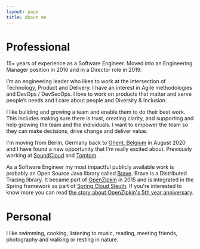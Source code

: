 ```yaml
---
layout: page
title: About me
---
```


# Professional


15+ years of experience as a Software Engineer. Moved into an Engineering Manager position in 2016 and in a Director role in 2019. 

I’m an engineering leader who likes to work at the intersection of Technology, Product and Delivery. I have an interest in Agile methodologies and DevOps / DevSecOps. I love to work on products that matter and serve people’s needs and I care about people and Diversity & Inclusion.

I like building and growing a team and enable them to do their best work. This includes making sure there is trust, creating clarity, and supporting and help growing the team and the individuals. I want to empower the team so they can make decisions, drive change and deliver value.

I'm moving from Berlin, Germany back to [Ghent, Belgium](https://visit.gent.be/en) in August 2020 and I have found a new opportunity that I'm really excited about.  Previously working at [SoundCloud](https://soundcloud.com) and [Tomtom](https://www.tomtom.com).

As a Software Engineer my most impactful publicly available work is probably an Open Source Java library called [Brave][1].  Brave is a Distributed Tracing library. It became part of [OpenZipkin](../2015-07-17-brave-moved-to-openzipkin/) in 2015 and is integrated in the Spring framework as part of [Spring Cloud Sleuth](https://cloud.spring.io/spring-cloud-sleuth/). If you're interested to know more you can read [the story about OpenZipkin's 5th year anniversary](https://github.com/openzipkin/openzipkin.github.io/wiki/OpenZipkin's-5-year-anniversary).


# Personal

I like swimming, cooking, listening to music, reading, meeting friends, photography and walking or resting in nature.



[1]: https://github.com/openzipkin/brave


